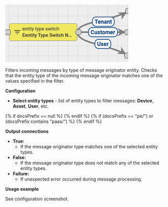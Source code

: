 ![image](/images/user-guide/rule-engine-2-0/nodes/filter-nodes/entity-type-switch-node.png)

Filters incoming messages by type of message originator entity. 
Checks that the entity type of the incoming message originator matches one of the values specified in the filter.

**Configuration**

* **Select entity types** - list of entity types to filter messages: **Device**, **Asset**, **User**, etc.

{% if docsPrefix == null %}
<object width="70%" data="/images/user-guide/rule-engine-2-0/nodes/filter-nodes/entity-type-filter-2-ce.png"></object>
{% endif %}
{% if (docsPrefix == "pe/") or (docsPrefix contains "paas/") %}
<object width="70%" data="/images/user-guide/rule-engine-2-0/nodes/filter-nodes/entity-type-filter-2-pe.png"></object>
{% endif %}

**Output connections**
* **True:**
  * If the message originator type matches one of the selected entity types.
* **False:**
  * If the message originator type does not match any of the selected entity types.
* **Failure:**
  * If unexpected error occurred during message processing.

**Usage example**

See configuration screenshot.
